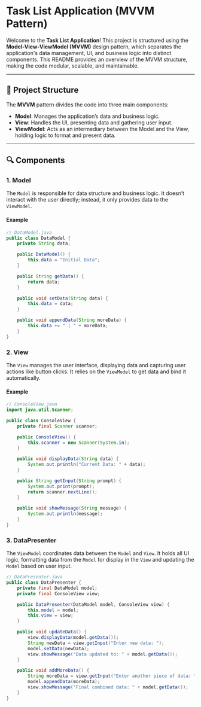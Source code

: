 # Task List Application (MVVM Pattern)

Welcome to the **Task List Application**! This project is structured using the **Model-View-ViewModel (MVVM)** design pattern, which separates the application's data management, UI, and business logic into distinct components. This README provides an overview of the MVVM structure, making the code modular, scalable, and maintainable.

---

## 📐 Project Structure

The **MVVM** pattern divides the code into three main components:

- **Model**: Manages the application’s data and business logic.
- **View**: Handles the UI, presenting data and gathering user input.
- **ViewModel**: Acts as an intermediary between the Model and the View, holding logic to format and present data.

---

## 🔍 Components

### 1. **Model**

The `Model` is responsible for data structure and business logic. It doesn’t interact with the user directly; instead, it only provides data to the `ViewModel`.

#### Example
```java
// DataModel.java
public class DataModel {
    private String data;

    public DataModel() {
        this.data = "Initial Data";
    }

    public String getData() {
        return data;
    }

    public void setData(String data) {
        this.data = data;
    }

    public void appendData(String moreData) {
        this.data += " | " + moreData;
    }
}


```

### 2. **View**

The `View` manages the user interface, displaying data and capturing user actions like button clicks. It relies on the `ViewModel` to get data and bind it automatically.

#### Example
```java
// ConsoleView.java
import java.util.Scanner;

public class ConsoleView {
    private final Scanner scanner;

    public ConsoleView() {
        this.scanner = new Scanner(System.in);
    }

    public void displayData(String data) {
        System.out.println("Current Data: " + data);
    }

    public String getInput(String prompt) {
        System.out.print(prompt);
        return scanner.nextLine();
    }

    public void showMessage(String message) {
        System.out.println(message);
    }
}

```
### 3. **DataPresenter**
The `ViewModel` coordinates data between the `Model` and `View`. It holds all UI logic, formatting data from the `Model` for display in the `View` and updating the `Model` based on user input.

```java
// DataPresenter.java
public class DataPresenter {
    private final DataModel model;
    private final ConsoleView view;

    public DataPresenter(DataModel model, ConsoleView view) {
        this.model = model;
        this.view = view;
    }

    public void updateData() {
        view.displayData(model.getData());
        String newData = view.getInput("Enter new data: ");
        model.setData(newData);
        view.showMessage("Data updated to: " + model.getData());
    }

    public void addMoreData() {
        String moreData = view.getInput("Enter another piece of data: ");
        model.appendData(moreData);
        view.showMessage("Final combined data: " + model.getData());
    }
}

```
